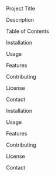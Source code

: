 Project Title

Description

Table of Contents

Installation

Usage

Features

Contributing

License

Contact

Installation

Usage

Features

Contributing

License

Contact
